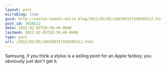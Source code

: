 ```yaml
---
layout: post
microblog: true
guid: http://vmstan-tweets.micro.blog/2012/02/05/166350317418586112.html
post_id: 3038522
date: 2012-02-05T20:39:40-0600
lastmod: 2012-02-05T20:39:40-0600
type: post
url: /2012/02/05/166350317418586112.html
---
```

Samsung, if you think a stylus is a selling point for an Apple fanboy, you obviously just don't get it.
